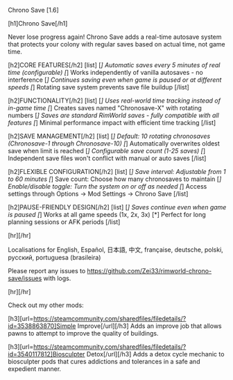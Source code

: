 Chrono Save [1.6]

[h1]Chrono Save[/h1]

Never lose progress again! Chrono Save adds a real-time autosave system that protects your colony with regular saves based on actual time, not game time.

[h2]CORE FEATURES[/h2]
[list]
[*] Automatic saves every 5 minutes of real time (configurable)
[*] Works independently of vanilla autosaves - no interference
[*] Continues saving even when game is paused or at different speeds
[*] Rotating save system prevents save file buildup
[/list]

[h2]FUNCTIONALITY[/h2]
[list]
[*] Uses real-world time tracking instead of in-game time
[*] Creates saves named "Chronosave-X" with rotating numbers
[*] Saves are standard RimWorld saves - fully compatible with all features
[*] Minimal performance impact with efficient time tracking
[/list]

[h2]SAVE MANAGEMENT[/h2]
[list]
[*] Default: 10 rotating chronosaves (Chronosave-1 through Chronosave-10)
[*] Automatically overwrites oldest save when limit is reached
[*] Configurable save count (1-25 saves)
[*] Independent save files won't conflict with manual or auto saves
[/list]

[h2]FLEXIBLE CONFIGURATION[/h2]
[list]
[*] Save interval: Adjustable from 1 to 60 minutes
[*] Save count: Choose how many chronosaves to maintain
[*] Enable/disable toggle: Turn the system on or off as needed
[*] Access settings through Options → Mod Settings → Chrono Save
[/list]

[h2]PAUSE-FRIENDLY DESIGN[/h2]
[list]
[*] Saves continue even when game is paused
[*] Works at all game speeds (1x, 2x, 3x)
[*] Perfect for long planning sessions or AFK periods
[/list]

[hr][/hr] 

Localisations for English, Español, 日本語, 中文, française, deutsche, polski, русский, portuguesa (brasileira)

Please report any issues to https://github.com/Zei33/rimworld-chrono-save/issues with logs.

[hr][/hr] 

Check out my other mods:

[h3][url=https://steamcommunity.com/sharedfiles/filedetails/?id=3538863870]Simple Improve[/url][/h3]
Adds an improve job that allows pawns to attempt to improve the quality of buildings.

[h3][url=https://steamcommunity.com/sharedfiles/filedetails/?id=3540117812]Biosculpter Detox[/url][/h3]
Adds a detox cycle mechanic to biosculpter pods that cures addictions and tolerances in a safe and expedient manner.

